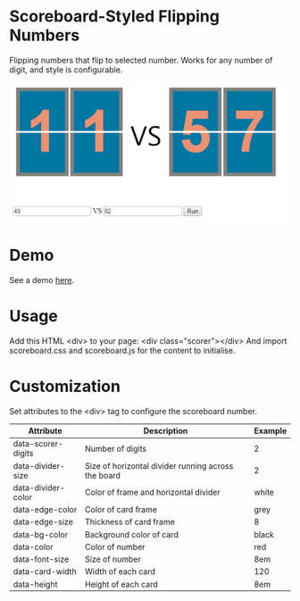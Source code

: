 Scoreboard-Styled Flipping Numbers
==================================

Flipping numbers that flip to selected number.
Works for any number of digit, and style is configurable.

<img src="https://github.com/Kyeo1983/Scoreboard_Numbers/blob/master/sample/scoreboard.gif"/>



Demo
=====

See a demo <a href="http://codepen.io/Kyeo1983/full/KwbBYW" target="_blank">here</a>.



Usage
======

Add this HTML &lt;div&gt; to your page:     &lt;div class="scorer"&gt;&lt;/div&gt;
And import scoreboard.css and scoreboard.js for the content to initialise.


Customization
===============

Set attributes to the &lt;div&gt; tag to configure the scoreboard number.

|Attribute  | Description  | Example|
|------------- | ------------- | -------------|  
|data-scorer-digits  | Number of digits  |  2|
|data-divider-size  | Size of horizontal divider running across the board  | 2|
|data-divider-color  | Color of frame and horizontal divider  | white|
|data-edge-color  | Color of card frame  | grey|
|data-edge-size  | Thickness of card frame  | 8|
|data-bg-color  | Background color of card  | black|
|data-color  | Color of number  | red|
|data-font-size  | Size of number  | 8em|
|data-card-width  | Width of each card  | 120|
|data-height  | Height of each card  | 8em|
